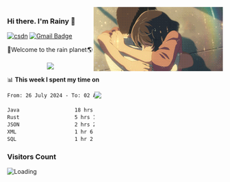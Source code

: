 <img  align='right' height="150" src="https://github.com/LikeRainDay/LikeRainDay/blob/master/pic/img_rain_1.gif?raw=true">



### Hi there. I'm Rainy :lemon:

[![csdn](https://img.shields.io/badge/-csdn-c14438?style=flat-square&logo=c&logoColor=white)](https://blog.csdn.net/qq_15807167)
[![Gmail Badge](https://img.shields.io/badge/-gmail-c14438?style=flat-square&logo=Gmail&logoColor=white&link=mailto:houshuai0816@gmail.com)](mailto:houshuai0816@gmail.com)

🚀Welcome to the rain planet🌎

<center>
<img align='center'  src="https://source.unsplash.com/user/rainyhehe/likes">
</center>

📊 **This week I spent my time on**

<img align='right'   width="300" src="https://github-readme-stats.vercel.app/api?username=LikeRainDay&show_icons=true&title_color=fff&icon_color=79ff97&text_color=9f9f9f&bg_color=151515&count_private=true">

<!--START_SECTION:waka-->

```txt
From: 26 July 2024 - To: 02 August 2024

Java                  18 hrs 18 mins  ███████████████░░░░░░░░░░   60.41 %
Rust                  5 hrs 1 min     ████░░░░░░░░░░░░░░░░░░░░░   16.56 %
JSON                  2 hrs 23 mins   ██░░░░░░░░░░░░░░░░░░░░░░░   07.90 %
XML                   1 hr 6 mins     █░░░░░░░░░░░░░░░░░░░░░░░░   03.65 %
SQL                   1 hr 2 mins     █░░░░░░░░░░░░░░░░░░░░░░░░   03.42 %
```

<!--END_SECTION:waka-->

### Visitors Count
<img align="left" src = "https://profile-counter.glitch.me/LikeRainDay/count.svg" alt ="Loading">
